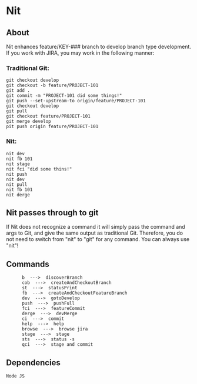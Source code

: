 # Nit

## About

Nit enhances feature/KEY-### branch to develop branch type development.  If you work with JIRA, you may work in the following manner:

### Traditional Git:
```
git checkout develop
git checkout -b feature/PROJECT-101
git add .
git commit -m "PROJECT-101 did some things!"
git push --set-upstream-to origin/feature/PROJECT-101
git checkout develop
git pull
git checkout feature/PROJECT-101
git merge develop
pit push origin feature/PROJECT-101
```
### Nit:
```
nit dev
nit fb 101
nit stage
nit fci "did some thins!"
nit push
nit dev
nit pull
nit fb 101
nit derge
```

## Nit passes through to git
If Nit does not recognize a command it will simply pass the command and args to Git, and give the same output as traditional Git.
Therefore, you do not need to switch from "nit" to "git" for any command.  You can always use "nit"!

## Commands
          b  --->  discoverBranch
          cob  --->  createAndCheckoutBranch
          st  --->  statusPrint
          fb  --->  createAndCheckoutFeatureBranch
          dev  --->  gotoDevelop
          push  --->  pushFull
          fci  --->  featureCommit
          derge  --->  devMerge
          ci  --->  commit
          help  --->  help
          browse  --->  browse jira
          stage  --->  stage
          sts  --->  status -s
          qci  --->  stage and commit

## Dependencies
    Node JS
